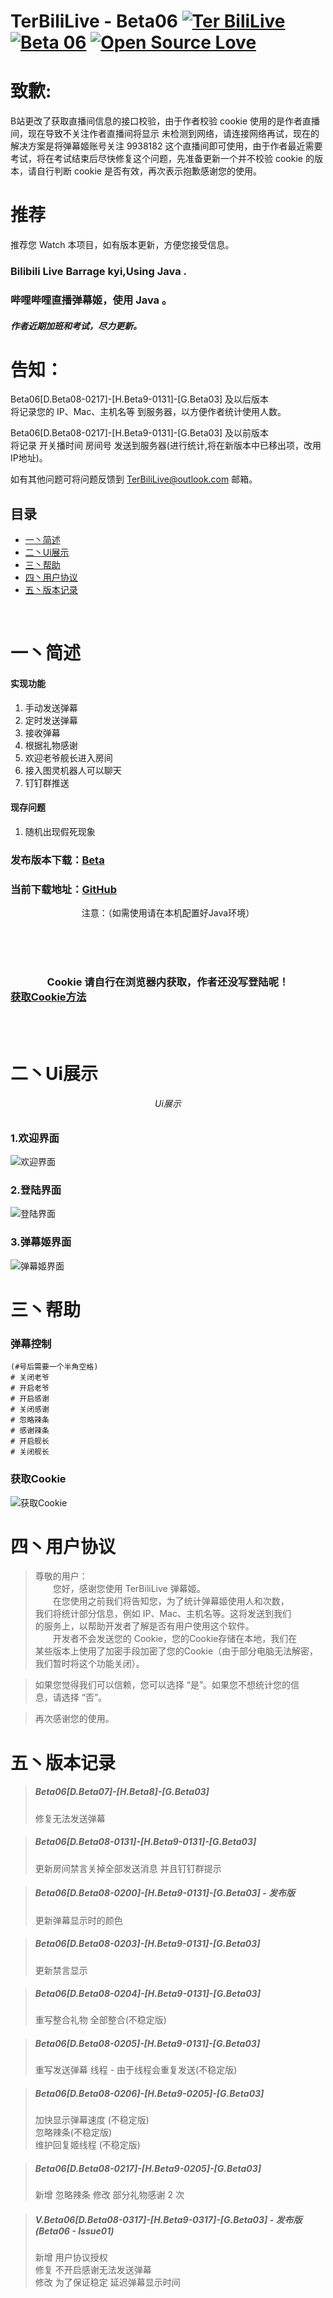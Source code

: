 # TerBiliLive - Beta06  [![Ter BiliLive](https://img.shields.io/badge/Ter-BiliLive-orange.svg)]() [![Beta 06](https://img.shields.io/badge/Beta-06-ff69b4.svg)]()  [![Open Source Love](https://badges.frapsoft.com/os/v2/open-source.svg?v=102)]()

# 致歉:
B站更改了获取直播间信息的接口校验，由于作者校验 cookie 使用的是作者直播间，现在导致不关注作者直播间将显示 未检测到网络，请连接网络再试，现在的解决方案是将弹幕姬账号关注 9938182 这个直播间即可使用，由于作者最近需要考试，将在考试结束后尽快修复这个问题，先准备更新一个并不校验 cookie 的版本，请自行判断 cookie 是否有效，再次表示抱歉感谢您的使用。  

# 推荐
推荐您 Watch 本项目，如有版本更新，方便您接受信息。


### Bilibili Live Barrage kyi,Using Java .
### 哔哩哔哩直播弹幕姬，使用 Java 。  

##### 作者近期加班和考试，尽力更新。  

# 告知：
Beta06[D.Beta08-0217]-[H.Beta9-0131]-[G.Beta03] 及以后版本  
将记录您的 IP、Mac、主机名等 到服务器，以方便作者统计使用人数。 
 
Beta06[D.Beta08-0217]-[H.Beta9-0131]-[G.Beta03] 及以前版本  
将记录 开关播时间 房间号 发送到服务器(进行统计,将在新版本中已移出项，改用IP地址)。  

如有其他问题可将问题反馈到 TerBiliLive@outlook.com 邮箱。

## 目录
* [一丶简述](#一丶简述)
* [二丶Ui展示](#二丶Ui展示)
* [三丶帮助](#三丶帮助)
* [四丶用户协议](#四丶用户协议)
* [五丶版本记录](#五丶版本记录)

<br>

# 一丶简述

#### 实现功能
1. 手动发送弹幕
2. 定时发送弹幕
3. 接收弹幕
4. 根据礼物感谢
5. 欢迎老爷舰长进入房间
6. 接入图灵机器人可以聊天
7. 钉钉群推送

#### 现存问题
1. 随机出现假死现象

### 发布版本下载：[Beta](https://github.com/mxnter/TerBiliLive/releases)


### 当前下载地址：[GitHub](https://raw.githubusercontent.com/mxnter/TerBiliLive/master/out/artifacts/TerBiliLive_jar/TerBiliLive.jar)


<center>注意：（如需使用请在本机配置好Java环境）</center>

<br><br><br>

### <center>Cookie 请自行在浏览器内获取，作者还没写登陆呢！</center> [获取Cookie方法](#四丶帮助)

<br><br>
# 二丶Ui展示
###### <center>Ui展示</center>

### 1.欢迎界面
![欢迎界面](https://raw.githubusercontent.com/mxnter/TerBiliLive/master/MDImg/hi.png)

### 2.登陆界面
![登陆界面](https://raw.githubusercontent.com/mxnter/TerBiliLive/master/MDImg/dl.png)

### 3.弹幕姬界面
![弹幕姬界面](https://raw.githubusercontent.com/mxnter/TerBiliLive/master/MDImg/dmj.png)






# 三丶帮助

### 弹幕控制
```
(#号后需要一个半角空格)
# 关闭老爷
# 开启老爷
# 开启感谢
# 关闭感谢
# 忽略辣条
# 感谢辣条
# 开启舰长
# 关闭舰长
```

### 获取Cookie
![获取Cookie](https://raw.githubusercontent.com/mxnter/TerBiliLive/master/MDImg/getcookie.png)


# 四丶用户协议

>尊敬的用户：  
 　　您好，感谢您使用 TerBiliLive 弹幕姬。  
 　　在您使用之前我们将告知您，为了统计弹幕姬使用人和次数，  
 我们将统计部分信息，例如 IP、Mac、主机名等。这将发送到我们  
 的服务上，以帮助开发者了解是否有用户使用这个软件。  
 　　开发者不会发送您的 Cookie，您的Cookie存储在本地，我们在  
 某些版本上使用了加密手段加密了您的Cookie（由于部分电脑无法解密，  
 我们暂时将这个功能关闭）。  
 
 >如果您觉得我们可以信赖，您可以选择 “是”。如果您不想统计您的信  
 息，请选择 “否”。  
 
 >再次感谢您的使用。  

# 五丶版本记录

>##### Beta06[D.Beta07]-[H.Beta8]-[G.Beta03]  
> 修复无法发送弹幕

>##### Beta06[D.Beta08-0131]-[H.Beta9-0131]-[G.Beta03]  
> 更新房间禁言关掉全部发送消息 并且钉钉群提示

>##### Beta06[D.Beta08-0200]-[H.Beta9-0131]-[G.Beta03] - 发布版  
> 更新弹幕显示时的颜色

>##### Beta06[D.Beta08-0203]-[H.Beta9-0131]-[G.Beta03]  
> 更新禁言显示

>##### Beta06[D.Beta08-0204]-[H.Beta9-0131]-[G.Beta03]  
> 重写整合礼物 全部整合(不稳定版)

>##### Beta06[D.Beta08-0205]-[H.Beta9-0131]-[G.Beta03] 
> 重写发送弹幕 线程 - 由于线程会重复发送(不稳定版)

>##### Beta06[D.Beta08-0206]-[H.Beta9-0205]-[G.Beta03] 
> 加快显示弹幕速度 (不稳定版)  
> 忽略辣条(不稳定版)  
> 维护回复姬线程 (不稳定版)  

>##### Beta06[D.Beta08-0217]-[H.Beta9-0205]-[G.Beta03]  
> 新增 忽略辣条
> 修改 部分礼物感谢 2 次

>##### V.Beta06[D.Beta08-0317]-[H.Beta9-0317]-[G.Beta03] - 发布版(Beta06 - Issue01)
> 新增 用户协议授权  
> 修复 不开启感谢无法发送弹幕  
> 修改 为了保证稳定 延迟弹幕显示时间  
